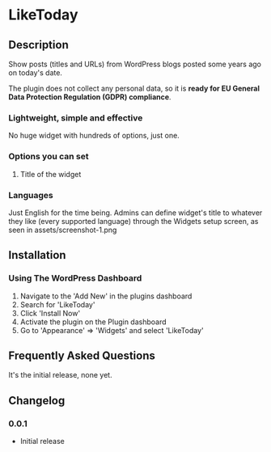 # LikeToday

## Description

Show posts (titles and URLs) from WordPress blogs posted some years ago on today's date.

The plugin does not collect any personal data, so it is **ready for EU General Data Protection Regulation (GDPR) compliance**.

### Lightweight, simple and effective

No huge widget with hundreds of options, just one.

### Options you can set

1. Title of the widget

### Languages

Just English for the time being.
Admins can define widget's title to whatever they like (every supported language) through the Widgets setup screen, as seen in assets/screenshot-1.png


## Installation

### Using The WordPress Dashboard

1. Navigate to the 'Add New' in the plugins dashboard
2. Search for 'LikeToday'
3. Click 'Install Now'
4. Activate the plugin on the Plugin dashboard
5. Go to 'Appearance' => 'Widgets' and select 'LikeToday'


## Frequently Asked Questions

It's the initial release, none yet.

## Changelog

### 0.0.1
* Initial release
